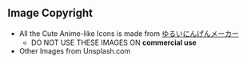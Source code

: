 ## Image Copyright

- All the Cute Anime-like Icons is made from [ゆるいにんげんメーカー](https://picrew.me/ja/image_maker/338622)
  - DO NOT USE THESE IMAGES ON **commercial use**
- Other Images from Unsplash.com
